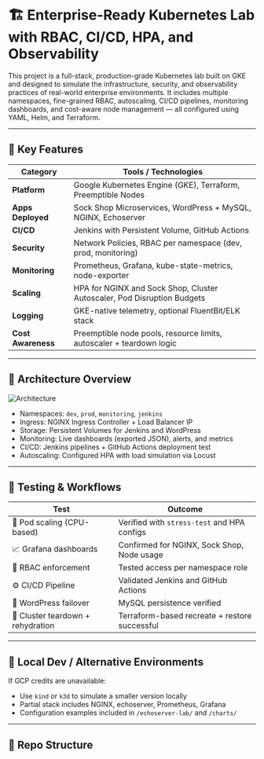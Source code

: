 # 🏗️ Enterprise-Ready Kubernetes Lab with RBAC, CI/CD, HPA, and Observability

This project is a full-stack, production-grade Kubernetes lab built on GKE and designed to simulate the infrastructure, security, and observability practices of real-world enterprise environments. It includes multiple namespaces, fine-grained RBAC, autoscaling, CI/CD pipelines, monitoring dashboards, and cost-aware node management — all configured using YAML, Helm, and Terraform.

---

## 📌 Key Features

| Category           | Tools / Technologies                                                                 |
|--------------------|---------------------------------------------------------------------------------------|
| **Platform**       | Google Kubernetes Engine (GKE), Terraform, Preemptible Nodes                          |
| **Apps Deployed**  | Sock Shop Microservices, WordPress + MySQL, NGINX, Echoserver                         |
| **CI/CD**          | Jenkins with Persistent Volume, GitHub Actions                                       |
| **Security**       | Network Policies, RBAC per namespace (dev, prod, monitoring)                          |
| **Monitoring**     | Prometheus, Grafana, kube-state-metrics, node-exporter                               |
| **Scaling**        | HPA for NGINX and Sock Shop, Cluster Autoscaler, Pod Disruption Budgets              |
| **Logging**        | GKE-native telemetry, optional FluentBit/ELK stack                                    |
| **Cost Awareness** | Preemptible node pools, resource limits, autoscaler + teardown logic                  |

---

## 🧱 Architecture Overview

![Architecture](images/sockshop.png) <!-- Update with a clearer arch diagram if available -->

- Namespaces: `dev`, `prod`, `monitoring`, `jenkins`
- Ingress: NGINX Ingress Controller + Load Balancer IP
- Storage: Persistent Volumes for Jenkins and WordPress
- Monitoring: Live dashboards (exported JSON), alerts, and metrics
- CI/CD: Jenkins pipelines + GitHub Actions deployment test
- Autoscaling: Configured HPA with load simulation via Locust

---

## 🧪 Testing & Workflows

| Test | Outcome |
|------|---------|
| 🔁 Pod scaling (CPU-based) | Verified with `stress-test` and HPA configs |
| 📈 Grafana dashboards | Confirmed for NGINX, Sock Shop, Node usage |
| 🔐 RBAC enforcement | Tested access per namespace role |
| ⚙️ CI/CD Pipeline | Validated Jenkins and GitHub Actions |
| 💾 WordPress failover | MySQL persistence verified |
| 🔄 Cluster teardown + rehydration | Terraform-based recreate + restore successful |

---

## 🧰 Local Dev / Alternative Environments

If GCP credits are unavailable:
- Use `kind` or `k3d` to simulate a smaller version locally
- Partial stack includes NGINX, echoserver, Prometheus, Grafana
- Configuration examples included in `/echoserver-lab/` and `/charts/`

---

## 📂 Repo Structure

